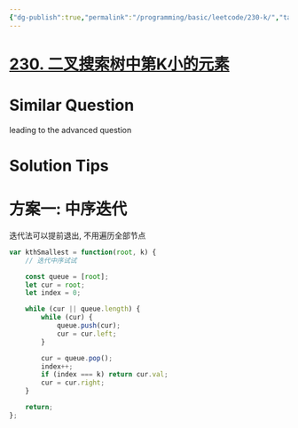 ```yaml
---
{"dg-publish":true,"permalink":"/programming/basic/leetcode/230-k/","tags":["leetcode/tree/bst","leetcode/top-k"]}
---
```



# [230. 二叉搜索树中第K小的元素](https://leetcode.cn/problems/kth-smallest-element-in-a-bst/)

# Similar Question

leading to the advanced question

# Solution Tips

# 方案一: 中序迭代

迭代法可以提前退出, 不用遍历全部节点

```js
var kthSmallest = function(root, k) {
    // 迭代中序试试

    const queue = [root];
    let cur = root;
    let index = 0;

    while (cur || queue.length) {
        while (cur) {
            queue.push(cur);
            cur = cur.left;
        }

        cur = queue.pop();
        index++;
        if (index === k) return cur.val;
        cur = cur.right;
    }

    return;
};
```
